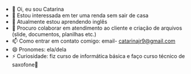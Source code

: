 - 👋 Oi, eu sou Catarina
- 👀 Estou interessada em ter uma renda sem sair de casa
- 🌱 Atualmente estou aprendendo inglês 
- 💞️ Procuro colaborar em atendimento ao cliente e criação de arquivos (slide, documentos, planilhas etc.)
- 📫 Como entrar em contato comigo: email- catarinajr9@gmail.com
- 😄 Pronomes: ela/dela
- ⚡ Curiosidade: fiz curso de informática básica e faço curso técnico de saxofone🎷

<!---
CaDaSo/CaDaSo is a ✨ special ✨ repository because its `README.md` (this file) appears on your GitHub profile.
You can click the Preview link to take a look at your changes.
--->
